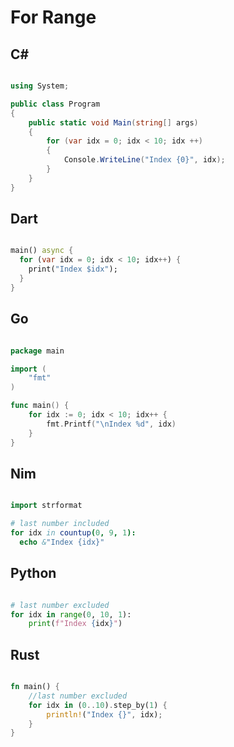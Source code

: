 # For Range

## C\#
```c#

using System;

public class Program
{
    public static void Main(string[] args)
    {
        for (var idx = 0; idx < 10; idx ++)
        {
            Console.WriteLine("Index {0}", idx); 
        }
    }
}
```

## Dart
```dart

main() async {
  for (var idx = 0; idx < 10; idx++) {
    print("Index $idx");
  }
}
```

## Go
```go

package main

import (
	"fmt"
)

func main() {
	for idx := 0; idx < 10; idx++ {
		fmt.Printf("\nIndex %d", idx)
	}
}
```

## Nim
```nim

import strformat

# last number included
for idx in countup(0, 9, 1):
  echo &"Index {idx}"
```

## Python
```python

# last number excluded
for idx in range(0, 10, 1):
    print(f"Index {idx}")
```

## Rust
```rust

fn main() {
    //last number excluded
    for idx in (0..10).step_by(1) {
        println!("Index {}", idx);
    }
}
```
